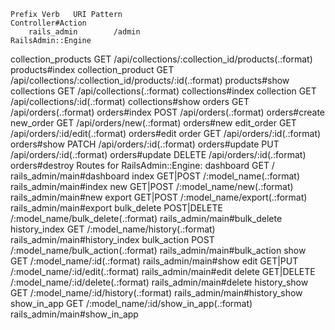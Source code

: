     Prefix Verb   URI Pattern                                            Controller#Action
        rails_admin        /admin                                                 RailsAdmin::Engine
collection_products GET    /api/collections/:collection_id/products(.:format)     products#index
 collection_product GET    /api/collections/:collection_id/products/:id(.:format) products#show
        collections GET    /api/collections(.:format)                             collections#index
         collection GET    /api/collections/:id(.:format)                         collections#show
             orders GET    /api/orders(.:format)                                  orders#index
                    POST   /api/orders(.:format)                                  orders#create
          new_order GET    /api/orders/new(.:format)                              orders#new
         edit_order GET    /api/orders/:id/edit(.:format)                         orders#edit
              order GET    /api/orders/:id(.:format)                              orders#show
                    PATCH  /api/orders/:id(.:format)                              orders#update
                    PUT    /api/orders/:id(.:format)                              orders#update
                    DELETE /api/orders/:id(.:format)                              orders#destroy
Routes for RailsAdmin::Engine:
    dashboard GET         /                                      rails_admin/main#dashboard
        index GET|POST    /:model_name(.:format)                 rails_admin/main#index
          new GET|POST    /:model_name/new(.:format)             rails_admin/main#new
       export GET|POST    /:model_name/export(.:format)          rails_admin/main#export
  bulk_delete POST|DELETE /:model_name/bulk_delete(.:format)     rails_admin/main#bulk_delete
history_index GET         /:model_name/history(.:format)         rails_admin/main#history_index
  bulk_action POST        /:model_name/bulk_action(.:format)     rails_admin/main#bulk_action
         show GET         /:model_name/:id(.:format)             rails_admin/main#show
         edit GET|PUT     /:model_name/:id/edit(.:format)        rails_admin/main#edit
       delete GET|DELETE  /:model_name/:id/delete(.:format)      rails_admin/main#delete
 history_show GET         /:model_name/:id/history(.:format)     rails_admin/main#history_show
  show_in_app GET         /:model_name/:id/show_in_app(.:format) rails_admin/main#show_in_app